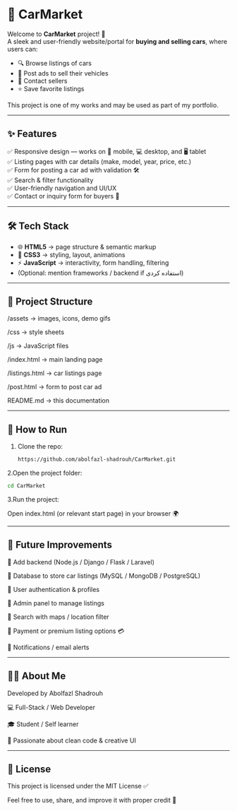 # 🚗 CarMarket  

Welcome to **CarMarket** project! 🎉  
A sleek and user-friendly website/portal for **buying and selling cars**, where users can:  
- 🔍 Browse listings of cars  
- 📝 Post ads to sell their vehicles  
- 💬 Contact sellers  
- ⭐ Save favorite listings  

This project is one of my works and may be used as part of my portfolio.  

---

## ✨ Features  

✅ Responsive design — works on 📱 mobile, 💻 desktop, and 🖥 tablet  
✅ Listing pages with car details (make, model, year, price, etc.)  
✅ Form for posting a car ad with validation 🛠  
✅ Search & filter functionality  
✅ User-friendly navigation and UI/UX  
✅ Contact or inquiry form for buyers 📧  

---

## 🛠 Tech Stack  

- 🌐 **HTML5** → page structure & semantic markup  
- 🎨 **CSS3** → styling, layout, animations  
- ⚡ **JavaScript** → interactivity, form handling, filtering  
- (Optional: mention frameworks / backend if استفاده کردی)  

---

## 📂 Project Structure  

/assets → images, icons, demo gifs

/css → style sheets

/js → JavaScript files

/index.html → main landing page

/listings.html → car listings page

/post.html → form to post car ad

README.md → this documentation

---

## 🚀 How to Run  

1. Clone the repo:  
   ```bash
   https://github.com/abolfazl-shadrouh/CarMarket.git
   ```
   
2.Open the project folder:
  ```bash
  cd CarMarket
  ```

3.Run the project:

Open index.html (or relevant start page) in your browser 🌍

---

## 🚧 Future Improvements

🔹 Add backend (Node.js / Django / Flask / Laravel)

🔹 Database to store car listings (MySQL / MongoDB / PostgreSQL)

🔹 User authentication & profiles

🔹 Admin panel to manage listings

🔹 Search with maps / location filter

🔹 Payment or premium listing options 💳

🔹 Notifications / email alerts

---

## 👨‍💻 About Me

Developed by Abolfazl Shadrouh

💻 Full-Stack / Web Developer

🎓 Student / Self learner

🌟 Passionate about clean code & creative UI

---

## 📜 License

This project is licensed under the MIT License ✅

Feel free to use, share, and improve it with proper credit 🙌
